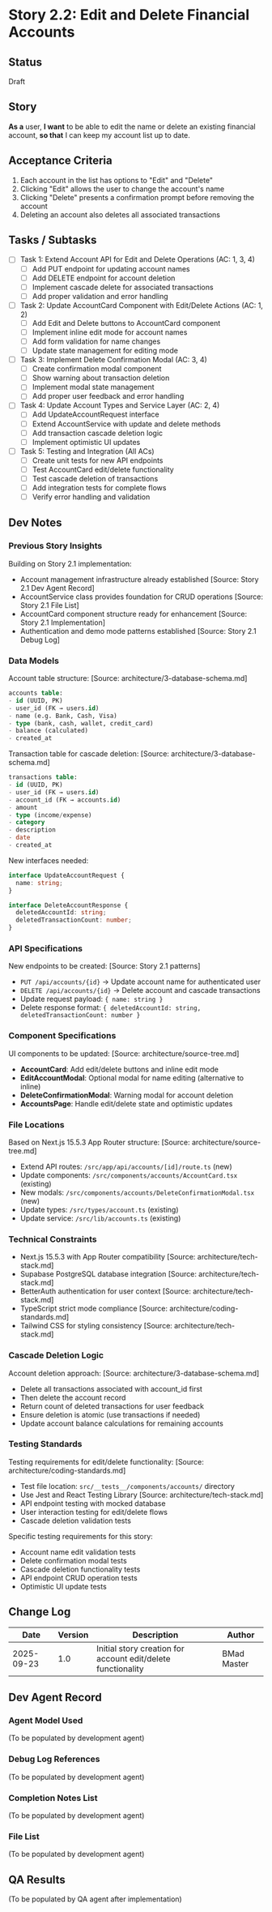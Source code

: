 # Story 2.2: Edit and Delete Financial Accounts

## Status
Draft

## Story
**As a** user,
**I want** to be able to edit the name or delete an existing financial account,
**so that** I can keep my account list up to date.

## Acceptance Criteria
1. Each account in the list has options to "Edit" and "Delete"
2. Clicking "Edit" allows the user to change the account's name
3. Clicking "Delete" presents a confirmation prompt before removing the account
4. Deleting an account also deletes all associated transactions

## Tasks / Subtasks
- [ ] Task 1: Extend Account API for Edit and Delete Operations (AC: 1, 3, 4)
  - [ ] Add PUT endpoint for updating account names
  - [ ] Add DELETE endpoint for account deletion
  - [ ] Implement cascade delete for associated transactions
  - [ ] Add proper validation and error handling

- [ ] Task 2: Update AccountCard Component with Edit/Delete Actions (AC: 1, 2)
  - [ ] Add Edit and Delete buttons to AccountCard component
  - [ ] Implement inline edit mode for account names
  - [ ] Add form validation for name changes
  - [ ] Update state management for editing mode

- [ ] Task 3: Implement Delete Confirmation Modal (AC: 3, 4)
  - [ ] Create confirmation modal component
  - [ ] Show warning about transaction deletion
  - [ ] Implement modal state management
  - [ ] Add proper user feedback and error handling

- [ ] Task 4: Update Account Types and Service Layer (AC: 2, 4)
  - [ ] Add UpdateAccountRequest interface
  - [ ] Extend AccountService with update and delete methods
  - [ ] Add transaction cascade deletion logic
  - [ ] Implement optimistic UI updates

- [ ] Task 5: Testing and Integration (All ACs)
  - [ ] Create unit tests for new API endpoints
  - [ ] Test AccountCard edit/delete functionality
  - [ ] Test cascade deletion of transactions
  - [ ] Add integration tests for complete flows
  - [ ] Verify error handling and validation

## Dev Notes

### Previous Story Insights
Building on Story 2.1 implementation:
- Account management infrastructure already established [Source: Story 2.1 Dev Agent Record]
- AccountService class provides foundation for CRUD operations [Source: Story 2.1 File List]
- AccountCard component structure ready for enhancement [Source: Story 2.1 Implementation]
- Authentication and demo mode patterns established [Source: Story 2.1 Debug Log]

### Data Models
Account table structure: [Source: architecture/3-database-schema.md]
```sql
accounts table:
- id (UUID, PK)
- user_id (FK → users.id)
- name (e.g. Bank, Cash, Visa)
- type (bank, cash, wallet, credit_card)
- balance (calculated)
- created_at
```

Transaction table for cascade deletion: [Source: architecture/3-database-schema.md]
```sql
transactions table:
- id (UUID, PK)
- user_id (FK → users.id)
- account_id (FK → accounts.id)
- amount
- type (income/expense)
- category
- description
- date
- created_at
```

New interfaces needed:
```typescript
interface UpdateAccountRequest {
  name: string;
}

interface DeleteAccountResponse {
  deletedAccountId: string;
  deletedTransactionCount: number;
}
```

### API Specifications
New endpoints to be created: [Source: Story 2.1 patterns]
- `PUT /api/accounts/{id}` → Update account name for authenticated user
- `DELETE /api/accounts/{id}` → Delete account and cascade transactions
- Update request payload: `{ name: string }`
- Delete response format: `{ deletedAccountId: string, deletedTransactionCount: number }`

### Component Specifications
UI components to be updated: [Source: architecture/source-tree.md]
- **AccountCard**: Add edit/delete buttons and inline edit mode
- **EditAccountModal**: Optional modal for name editing (alternative to inline)
- **DeleteConfirmationModal**: Warning modal for account deletion
- **AccountsPage**: Handle edit/delete state and optimistic updates

### File Locations
Based on Next.js 15.5.3 App Router structure: [Source: architecture/source-tree.md]
- Extend API routes: `/src/app/api/accounts/[id]/route.ts` (new)
- Update components: `/src/components/accounts/AccountCard.tsx` (existing)
- New modals: `/src/components/accounts/DeleteConfirmationModal.tsx` (new)
- Update types: `/src/types/account.ts` (existing)
- Update service: `/src/lib/accounts.ts` (existing)

### Technical Constraints
- Next.js 15.5.3 with App Router compatibility [Source: architecture/tech-stack.md]
- Supabase PostgreSQL database integration [Source: architecture/tech-stack.md]
- BetterAuth authentication for user context [Source: architecture/tech-stack.md]
- TypeScript strict mode compliance [Source: architecture/coding-standards.md]
- Tailwind CSS for styling consistency [Source: architecture/tech-stack.md]

### Cascade Deletion Logic
Account deletion approach: [Source: architecture/3-database-schema.md]
- Delete all transactions associated with account_id first
- Then delete the account record
- Return count of deleted transactions for user feedback
- Ensure deletion is atomic (use transactions if needed)
- Update account balance calculations for remaining accounts

### Testing Standards
Testing requirements for edit/delete functionality: [Source: architecture/coding-standards.md]
- Test file location: `src/__tests__/components/accounts/` directory
- Use Jest and React Testing Library [Source: architecture/tech-stack.md]
- API endpoint testing with mocked database
- User interaction testing for edit/delete flows
- Cascade deletion validation tests

Specific testing requirements for this story:
- Account name edit validation tests
- Delete confirmation modal tests
- Cascade deletion functionality tests
- API endpoint CRUD operation tests
- Optimistic UI update tests

## Change Log
| Date | Version | Description | Author |
|------|---------|-------------|---------|
| 2025-09-23 | 1.0 | Initial story creation for account edit/delete functionality | BMad Master |

## Dev Agent Record

### Agent Model Used
(To be populated by development agent)

### Debug Log References
(To be populated by development agent)

### Completion Notes List
(To be populated by development agent)

### File List
(To be populated by development agent)

## QA Results
(To be populated by QA agent after implementation)
